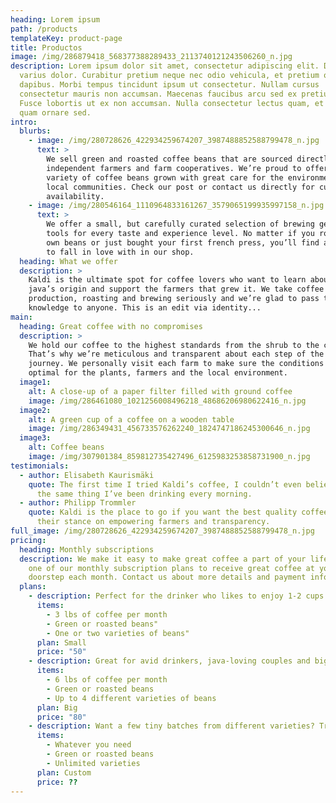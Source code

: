 ```yaml
---
heading: Lorem ipsum
path: /products
templateKey: product-page
title: Productos
image: /img/286879418_568377388289433_2113740121243506260_n.jpg
description: Lorem ipsum dolor sit amet, consectetur adipiscing elit. Donec a
  varius dolor. Curabitur pretium neque nec odio vehicula, et pretium odio
  dapibus. Morbi tempus tincidunt ipsum ut consectetur. Nullam cursus
  consectetur mauris non accumsan. Maecenas faucibus arcu sed ex pretium semper.
  Fusce lobortis ut ex non accumsan. Nulla consectetur lectus quam, et congue
  quam ornare sed.
intro:
  blurbs:
    - image: /img/280728626_422934259674207_3987488852588799478_n.jpg
      text: >
        We sell green and roasted coffee beans that are sourced directly from
        independent farmers and farm cooperatives. We’re proud to offer a
        variety of coffee beans grown with great care for the environment and
        local communities. Check our post or contact us directly for current
        availability.
    - image: /img/280546164_1110964833161267_3579065199935997158_n.jpg
      text: >
        We offer a small, but carefully curated selection of brewing gear and
        tools for every taste and experience level. No matter if you roast your
        own beans or just bought your first french press, you’ll find a gadget
        to fall in love with in our shop.
  heading: What we offer
  description: >
    Kaldi is the ultimate spot for coffee lovers who want to learn about their
    java’s origin and support the farmers that grew it. We take coffee
    production, roasting and brewing seriously and we’re glad to pass that
    knowledge to anyone. This is an edit via identity...
main:
  heading: Great coffee with no compromises
  description: >
    We hold our coffee to the highest standards from the shrub to the cup.
    That’s why we’re meticulous and transparent about each step of the coffee’s
    journey. We personally visit each farm to make sure the conditions are
    optimal for the plants, farmers and the local environment.
  image1:
    alt: A close-up of a paper filter filled with ground coffee
    image: /img/286461080_1021256008496218_48686206980622416_n.jpg
  image2:
    alt: A green cup of a coffee on a wooden table
    image: /img/286349431_456733576262240_1824747186245300646_n.jpg
  image3:
    alt: Coffee beans
    image: /img/307901384_859812735427496_6125983253858731900_n.jpg
testimonials:
  - author: Elisabeth Kaurismäki
    quote: The first time I tried Kaldi’s coffee, I couldn’t even believe that was
      the same thing I’ve been drinking every morning.
  - author: Philipp Trommler
    quote: Kaldi is the place to go if you want the best quality coffee. I love
      their stance on empowering farmers and transparency.
full_image: /img/280728626_422934259674207_3987488852588799478_n.jpg
pricing:
  heading: Monthly subscriptions
  description: We make it easy to make great coffee a part of your life. Choose
    one of our monthly subscription plans to receive great coffee at your
    doorstep each month. Contact us about more details and payment info.
  plans:
    - description: Perfect for the drinker who likes to enjoy 1-2 cups per day.
      items:
        - 3 lbs of coffee per month
        - Green or roasted beans"
        - One or two varieties of beans"
      plan: Small
      price: "50"
    - description: Great for avid drinkers, java-loving couples and bigger crowds
      items:
        - 6 lbs of coffee per month
        - Green or roasted beans
        - Up to 4 different varieties of beans
      plan: Big
      price: "80"
    - description: Want a few tiny batches from different varieties? Try our custom plan
      items:
        - Whatever you need
        - Green or roasted beans
        - Unlimited varieties
      plan: Custom
      price: ??
---
```


